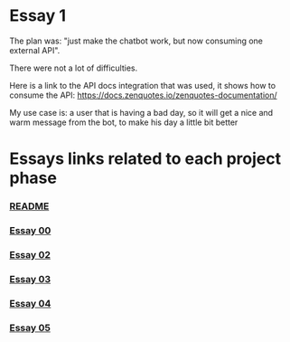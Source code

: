 # Essay 1

The plan was: "just make the chatbot work, but now consuming one external API".

There were not a lot of difficulties. 

Here is a link to the API docs integration that was used, it shows how to consume the API: https://docs.zenquotes.io/zenquotes-documentation/

My use case is: a user that is having a bad day, so it will get a nice and warm message from the bot, to make his day a little bit better


# Essays links related to each project phase
### [README](../README.md)
### [Essay 00](./essay_0.md)
### [Essay 02](./essay_2.md)
### [Essay 03](./essay_3.md)
### [Essay 04](./essay_4.md)
### [Essay 05](./essay_5.md)
